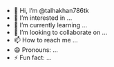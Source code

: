 - 👋 Hi, I’m @talhakhan786tk
- 👀 I’m interested in ...
- 🌱 I’m currently learning ...
- 💞️ I’m looking to collaborate on ...
- 📫 How to reach me ...
- 😄 Pronouns: ...
- ⚡ Fun fact: ...

<!---
talhakhan786tk/talhakhan786tk is a ✨ special ✨ repository because its `README.md` (this file) appears on your GitHub profile.
You can click the Preview link to take a look at your changes.
--->
